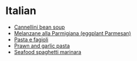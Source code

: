 # Italian

- [Cannellini bean soup](../recipes/cannellini-bean-soup.md)
- [Melanzane alla Parmigiana (eggplant Parmesan)](../recipes/melanzane-alla-parmigiana-(eggplant-parmesan).md)
- [Pasta e fagioli](../recipes/pasta-e-fagioli.md)
- [Prawn and garlic pasta](../recipes/prawn-and-garlic-pasta.md)
- [Seafood spaghetti marinara](../recipes/seafood-spaghetti-marinara.md)

